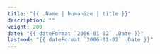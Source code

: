 ```yaml
---
title: "{{ .Name | humanize | title }}"
description: ""
weight: 200
date: "{{ dateFormat `2006-01-02` .Date }}"
lastmod: "{{ dateFormat `2006-01-02` .Date }}"
---
```


